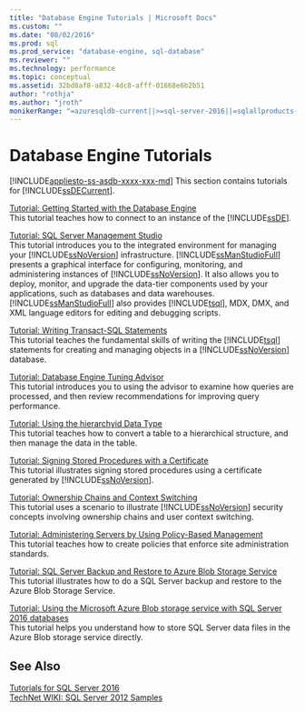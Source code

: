 ```yaml
---
title: "Database Engine Tutorials | Microsoft Docs"
ms.custom: ""
ms.date: "08/02/2016"
ms.prod: sql
ms.prod_service: "database-engine, sql-database"
ms.reviewer: ""
ms.technology: performance
ms.topic: conceptual
ms.assetid: 32bd8af8-a832-4dc8-afff-01668e6b2b51
author: "rothja"
ms.author: "jroth"
monikerRange: "=azuresqldb-current||>=sql-server-2016||=sqlallproducts-allversions||>=sql-server-linux-2017||=azuresqldb-mi-current"
---
```

# Database Engine Tutorials
[!INCLUDE[appliesto-ss-asdb-xxxx-xxx-md](../includes/appliesto-ss-asdb-xxxx-xxx-md.md)]
This section contains tutorials for [!INCLUDE[ssDECurrent](../includes/ssdecurrent-md.md)].  
  
[Tutorial: Getting Started with the Database Engine](../relational-databases/tutorial-getting-started-with-the-database-engine.md)  
This tutorial teaches how to connect to an instance of the [!INCLUDE[ssDE](../includes/ssde-md.md)].  
  
[Tutorial: SQL Server Management Studio](../tools/sql-server-management-studio/tutorial-sql-server-management-studio.md)  
This tutorial introduces you to the integrated environment for managing your [!INCLUDE[ssNoVersion](../includes/ssnoversion-md.md)] infrastructure. [!INCLUDE[ssManStudioFull](../includes/ssmanstudiofull-md.md)] presents a graphical interface for configuring, monitoring, and administering instances of [!INCLUDE[ssNoVersion](../includes/ssnoversion-md.md)]. It also allows you to deploy, monitor, and upgrade the data-tier components used by your applications, such as databases and data warehouses. [!INCLUDE[ssManStudioFull](../includes/ssmanstudiofull-md.md)] also provides [!INCLUDE[tsql](../includes/tsql-md.md)], MDX, DMX, and XML language editors for editing and debugging scripts.  
  
[Tutorial: Writing Transact-SQL Statements](../t-sql/tutorial-writing-transact-sql-statements.md)  
This tutorial teaches the fundamental skills of writing the [!INCLUDE[tsql](../includes/tsql-md.md)] statements for creating and managing objects in a [!INCLUDE[ssNoVersion](../includes/ssnoversion-md.md)] database.  
  
[Tutorial: Database Engine Tuning Advisor](../tools/dta/tutorial-database-engine-tuning-advisor.md)  
This tutorial introduces you to using the advisor to examine how queries are processed, and then review recommendations for improving query performance.  
  
[Tutorial: Using the hierarchyid Data Type](../relational-databases/tables/tutorial-using-the-hierarchyid-data-type.md)  
This tutorial teaches how to convert a table to a hierarchical structure, and then manage the data in the table.  
  
[Tutorial: Signing Stored Procedures with a Certificate](../relational-databases/tutorial-signing-stored-procedures-with-a-certificate.md)  
This tutorial illustrates signing stored procedures using a certificate generated by [!INCLUDE[ssNoVersion](../includes/ssnoversion-md.md)].  
  
[Tutorial: Ownership Chains and Context Switching](../relational-databases/tutorial-ownership-chains-and-context-switching.md)  
This tutorial uses a scenario to illustrate [!INCLUDE[ssNoVersion](../includes/ssnoversion-md.md)] security concepts involving ownership chains and user context switching.  
  
[Tutorial: Administering Servers by Using Policy-Based Management](../relational-databases/policy-based-management/tutorial-administering-servers-by-using-policy-based-management.md)  
This tutorial teaches how to create policies that enforce site administration standards.  
  
[Tutorial: SQL Server Backup and Restore to Azure Blob Storage Service](~/relational-databases/tutorial-sql-server-backup-and-restore-to-azure-blob-storage-service.md)  
This tutorial illustrates how to do a SQL Server backup and restore to the Azure Blob Storage Service.  
  
[Tutorial: Using the Microsoft Azure Blob storage service with SQL Server 2016 databases](tutorial-use-azure-blob-storage-service-with-sql-server-2016.md)  
This tutorial helps you understand how to store SQL Server data files in the Azure Blob storage service directly.  
  
## See Also  
[Tutorials for SQL Server 2016](../sql-server/tutorials-for-sql-server-2016.md)  
[TechNet WIKI: SQL Server 2012 Samples](https://go.microsoft.com/fwlink/?linkID=220734)  
  
  
  

